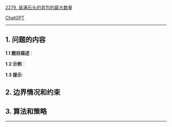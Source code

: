 [2279. 装满石头的背包的最大数量](https://leetcode.cn/problems/maximum-bags-with-full-capacity-of-rocks)

[ChatGPT](chat.openai.com)

---

## 1. 问题的内容
**1.1 题目描述**：

**1.2 示例**：

**1.3 提示**:

## 2. 边界情况和约束


## 3. 算法和策略

---

